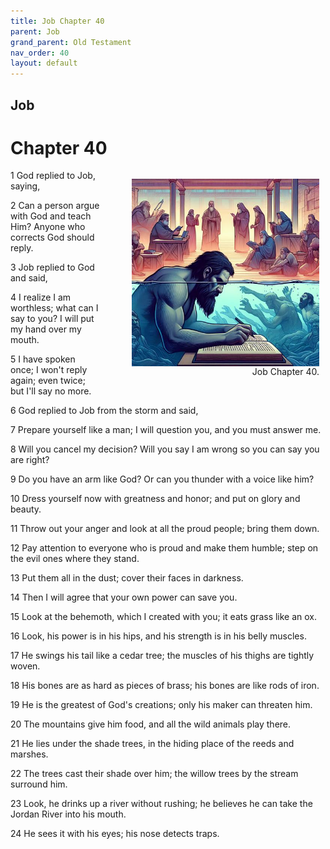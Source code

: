 ```yaml
---
title: Job Chapter 40
parent: Job
grand_parent: Old Testament
nav_order: 40
layout: default
---
```


## Job

# Chapter 40

<figure style="float: right; margin-right: 10px;">
    <img src="/assets/Image/Job/500/40.jpg" alt="Job Chapter 40" style="width: 300px; height: 300px; float: right;padding-left: 10px;"/>
    <figcaption style="clear: both;text-align: right;">Job Chapter 40.</figcaption>
</figure>
1 God replied to Job, saying,

2 Can a person argue with God and teach Him? Anyone who corrects God should reply.

3 Job replied to God and said,

4 I realize I am worthless; what can I say to you? I will put my hand over my mouth.

5 I have spoken once; I won't reply again; even twice; but I'll say no more.

6 God replied to Job from the storm and said,

7 Prepare yourself like a man; I will question you, and you must answer me.

8 Will you cancel my decision? Will you say I am wrong so you can say you are right?

9 Do you have an arm like God? Or can you thunder with a voice like him?

10 Dress yourself now with greatness and honor; and put on glory and beauty.

11 Throw out your anger and look at all the proud people; bring them down.

12 Pay attention to everyone who is proud and make them humble; step on the evil ones where they stand.

13 Put them all in the dust; cover their faces in darkness.

14 Then I will agree that your own power can save you.

15 Look at the behemoth, which I created with you; it eats grass like an ox.

16 Look, his power is in his hips, and his strength is in his belly muscles.

17 He swings his tail like a cedar tree; the muscles of his thighs are tightly woven.

18 His bones are as hard as pieces of brass; his bones are like rods of iron.

19 He is the greatest of God's creations; only his maker can threaten him.

20 The mountains give him food, and all the wild animals play there.

21 He lies under the shade trees, in the hiding place of the reeds and marshes.

22 The trees cast their shade over him; the willow trees by the stream surround him.

23 Look, he drinks up a river without rushing; he believes he can take the Jordan River into his mouth.

24 He sees it with his eyes; his nose detects traps.


